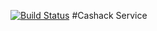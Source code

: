 [![Build Status](https://travis-ci.org/PomaPoma282/cashback.svg?branch=master)](https://travis-ci.org/PomaPoma282/cashback)
#Cashack Service